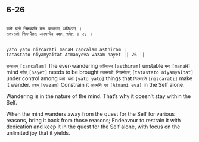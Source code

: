 ## 6-26


```shloka-sa

यतो यतो निश्चरति मनः चन्चलम् अस्थिरम् ।
ततस्ततो नियम्यैतत् आत्मन्येव वशम् नयेत् ॥ २६ ॥

```
```shloka-sa-hk

yato yato nizcarati manaH cancalam asthiram |
tatastato niyamyaitat Atmanyeva vazam nayet || 26 ||

```
`चन्चलम्` `[cancalam]` The ever-wandering `अस्थिरम्` `[asthiram]` unstable `मनः` `[manaH]` mind `नयेत्` `[nayet]` needs to be brought `ततस्ततो नियम्यैतत्` `[tatastato niyamyaitat]` under control among `यतो यतो` `[yato yato]` things that `निश्चरति` `[nizcarati]` make it wander. `वशम्` `[vazam]` Constrain it `आत्मनि एव` `[Atmani eva]` in the Self alone.

Wandering is in the nature of the mind. That’s why it doesn’t stay within the Self. 

When the mind wanders away from the quest for the Self for various reasons, bring it back from those reasons; Endeavour to restrain it with dedication and keep it in the quest for the Self alone, with focus on the unlimited joy that it yields.


